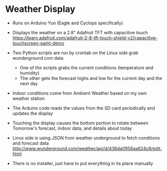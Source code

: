Weather Display
========

* Runs on Arduino Yun (Eagle and Cyclops specifically)

* Displays the weather on a 2.8" Adafruit TFT with capacitive touch
https://learn.adafruit.com/adafruit-2-8-tft-touch-shield-v2/capacitive-touchscreen-paint-demo

* Two Python scripts are run by crontab on the Linux side grab wunderground.com data
  - One of the scripts grabs the current conditions (temperature and humidity)
  - The other gets the forecast highs and low for the current day and the next day

* Indoor conditions come from Ambient Weather based on my own weather station

* The Arduino code reads the values from the SD card periodically and updates the display

* Touching the display causes the bottom portion to rotate between Tomorrow's forecast, indoor data, and details about today

* Linux side is using JSON from weather underground to fetch conditions and forecast data
http://www.wunderground.com/weather/api/d/436da0958aa624c8/edit.html

* There is no installer, just have to put everything in its place manually
